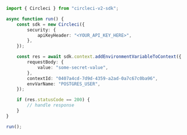 <!-- Start SDK Example Usage [usage] -->
```typescript
import { Circleci } from "circleci-v2-sdk";

async function run() {
    const sdk = new Circleci({
        security: {
            apiKeyHeader: "<YOUR_API_KEY_HERE>",
        },
    });

    const res = await sdk.context.addEnvironmentVariableToContext({
        requestBody: {
            value: "some-secret-value",
        },
        contextId: "0407a4cd-7d9d-4359-a2ad-0a7c67c0ba96",
        envVarName: "POSTGRES_USER",
    });

    if (res.statusCode == 200) {
        // handle response
    }
}

run();

```
<!-- End SDK Example Usage [usage] -->